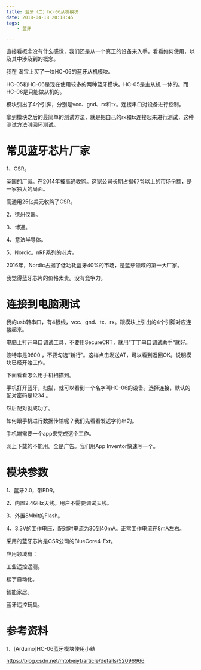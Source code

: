 ```yaml
---
title: 蓝牙（二）hc-06从机模块
date: 2018-04-18 20:18:45
tags:
	- 蓝牙

---
```




直接看概念没有什么感觉，我们还是从一个真正的设备来入手，看看如何使用，以及其中涉及到的概念。

我在 淘宝上买了一块HC-06的蓝牙从机模块。

HC-05和HC-06是现在使用较多的两种蓝牙模块。HC-05是主从机 一体的。而HC-06是只能做从机的。

模块引出了4个引脚，分别是vcc、gnd、rx和tx。连接串口对设备进行控制。

拿到模块之后的最简单的测试方法，就是把自己的rx和tx连接起来进行测试，这种测试方法叫回环测试。



# 常见蓝牙芯片厂家

1、CSR。

英国的厂家。在2014年被高通收购。这家公司长期占据67%以上的市场份额，是一家独大的局面。

高通用25亿美元收购了CSR。

2、德州仪器。

3、博通。

4、意法半导体。

5、Nordic。nRF系列的芯片。

2016年，Nordic占据了低功耗蓝牙40%的市场，是蓝牙领域的第一大厂家。



我觉得蓝牙芯片的价格太贵。没有竞争力。

# 连接到电脑测试

我的usb转串口，有4根线，vcc、gnd、tx、rx。跟模块上引出的4个引脚对应连接起来。

电脑上打开串口调试工具，不要用SecureCRT，就用”丁丁串口调试助手“就好。

波特率是9600 ，不要勾选“新行”。这样点击发送AT，可以看到返回OK。说明模块已经开始工作。

下面看看怎么用手机扫描到。

手机打开蓝牙，扫描，就可以看到一个名字叫HC-06的设备。选择连接，默认的配对密码是1234 。

然后配对就成功了。

如何跟手机进行数据传输呢？我们先看看发送字符串的。

手机端需要一个app来完成这个工作。

网上下载的不能用。全是广告。我们用App Inventor快速写一个。



# 模块参数

1、蓝牙2.0，带EDR。

2、内置2.4GHz天线。用户不需要调试天线。

3、外置8Mbit的Flash。

4、3.3V的工作电压，配对时电流为30到40mA。正常工作电流在8mA左右。

采用的蓝牙芯片是CSR公司的BlueCore4-Ext。

应用领域有：

工业遥控遥测。

楼宇自动化。

智能家居。

蓝牙遥控玩具。



# 参考资料

1、[Arduino]HC-06蓝牙模块使用小结

https://blog.csdn.net/mtobeiyf/article/details/52096966



